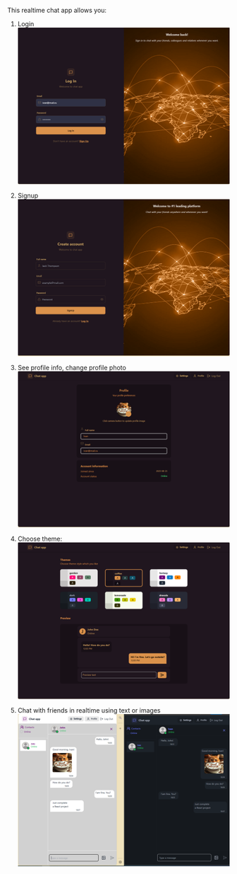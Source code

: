 This realtime chat app allows you:

1. Login
![Demo](screenshots/login.png)

2. Signup
![Demo](screenshots/signup.png)

3. See profile info, change profile photo
![Demo](screenshots/profile.png)

4. Choose theme:
![Demo](screenshots/settings.png)

5. Chat with friends in realtime using text or images
![Demo](screenshots/chat.png)

